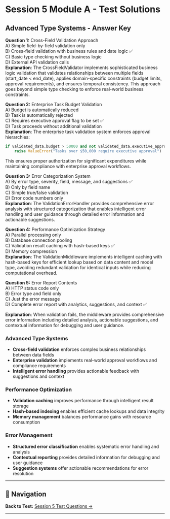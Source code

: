 # Session 5 Module A - Test Solutions

## Advanced Type Systems - Answer Key

**Question 1:** Cross-Field Validation Approach  
A) Simple field-by-field validation only  
B) Cross-field validation with business rules and date logic ✅  
C) Basic type checking without business logic  
D) External API validation calls  
**Explanation**: The CrossFieldValidator implements sophisticated business logic validation that validates relationships between multiple fields (start_date < end_date), applies domain-specific constraints (budget limits, approval requirements), and ensures temporal consistency. This approach goes beyond simple type checking to enforce real-world business constraints.

**Question 2:** Enterprise Task Budget Validation  
A) Budget is automatically reduced  
B) Task is automatically rejected  
C) Requires executive approval flag to be set ✅  
D) Task proceeds without additional validation  
**Explanation**: The enterprise task validation system enforces approval hierarchies:
```python
if validated_data.budget > 50000 and not validated_data.executive_approval:
    raise ValueError("Tasks over $50,000 require executive approval")
```

This ensures proper authorization for significant expenditures while maintaining compliance with enterprise approval workflows.

**Question 3:** Error Categorization System  
A) By error type, severity, field, message, and suggestions ✅  
B) Only by field name  
C) Simple true/false validation  
D) Error code numbers only  
**Explanation**: The ValidationErrorHandler provides comprehensive error analysis with structured categorization that enables intelligent error handling and user guidance through detailed error information and actionable suggestions.

**Question 4:** Performance Optimization Strategy  
A) Parallel processing only  
B) Database connection pooling  
C) Validation result caching with hash-based keys ✅  
D) Memory compression  
**Explanation**: The ValidationMiddleware implements intelligent caching with hash-based keys for efficient lookup based on data content and model type, avoiding redundant validation for identical inputs while reducing computational overhead.

**Question 5:** Error Report Contents  
A) HTTP status code only  
B) Error type and field only  
C) Just the error message  
D) Complete error report with analytics, suggestions, and context ✅  

**Explanation**: When validation fails, the middleware provides comprehensive error information including detailed analysis, actionable suggestions, and contextual information for debugging and user guidance.

### Advanced Type Systems  
- **Cross-field validation** enforces complex business relationships between data fields  
- **Enterprise validation** implements real-world approval workflows and compliance requirements  
- **Intelligent error handling** provides actionable feedback with suggestions and context  

### Performance Optimization  
- **Validation caching** improves performance through intelligent result storage  
- **Hash-based indexing** enables efficient cache lookups and data integrity  
- **Memory management** balances performance gains with resource consumption  

### Error Management  
- **Structured error classification** enables systematic error handling and analysis  
- **Contextual reporting** provides detailed information for debugging and user guidance  
- **Suggestion systems** offer actionable recommendations for error resolution

---

## 🧭 Navigation

**Back to Test:** [Session 5 Test Questions →](Session5_*.md#multiple-choice-test)

---
